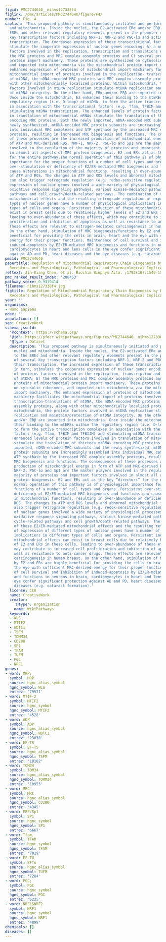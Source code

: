 ```yaml
---
figid: PMC2744640__nihms127338f4
figlink: /pmc/articles/PMC2744640/figure/F4/
number: Fig. 4
caption: 'This proposed pathway is simultaneously initiated and performed within nuclei
  and mitochondria. Inside the nuclei, the E2-activated ERα and/or ERβ bind to the
  EREs and other relevant regulatory elements present in the promoter regions of several
  key transcription factors including NRF-1, NRF-2 and PGC-lα and activates their
  transcription. The increased expression of these transcriptional factors, in turn,
  stimulate the cooperate expression of nuclear genes encoding: A) a number of proteins
  factors involved in the replication, transcription and translations of mtDNA; B)
  the MRC proteins and MRC complex assembly proteins and C) several proteins of mitochondrial
  protein import machinery. These proteins are synthesized on cytosolic ribosomes,
  and imported into mitochondria via the mitochondrial protein import machinery. The
  enhanced expression of proteins of mitochondrial import machinery facilitates the
  mitochondrial import of proteins involved in the replication- transcription-translations
  of mtDNA, the nDNA-encoded MRC proteins and MRC complex assembly proteins, along
  with other mitochondrially localized proteins. Within mitochondria, the protein
  factors involved in mtDNA replication stimulate mtDNA replication and maintain/protection
  of mtDNA integrity. On the other hand, ERα and/or ERβ are imported into mitochondria.
  Once inside the mitochondria, E2 enhances their binding to the mtEREs within the
  regulatory region (i.e. D-loop) of mtDNA, to form the active transcription complexes
  in association with the transcriptional factors (e.g. Tfam, TFBIM and TFBIIM) and
  stimulating mtDNA transcription. The enhanced levels of protein factors involved
  in translation of mitochondrial mRNAs stimulate the translation of thirteen mtRNAs
  encoding MRC proteins. Both the newly imported, nDNA-encoded MRC subunits and the
  newly synthesized, mtDNA-encided MRC protein subunits are increasingly assembled
  into individual MRC complexes and ATP synthase by the increased MRC complex assembly
  proteins, resulting in increased MRC biogenesis and functions. The consequences
  of these processes are the increased production of mitochondrial energy in form
  of ATP and MRC-derived ROS. NRF-1, NRF-2, PGC-lα and Sp1 are the master players
  involved in the regulation of the majority of proteins and important factors involved
  in almost all aspects of MRC protein biogenesis. E2 and ERs act as the key “directors”
  for the entire pathway.The normal operation of this pathway is of physiological
  importance for the proper functions of a number of cell types and organs. Persistent
  over-stimulation or deficiency of E2/ER-mediated MRC biogenesis and functions can
  cause alterations in mitochondrial functions, resulting in over-abundance or deficiency
  of ATP and ROS. The changes in ATP and ROS levels and abnormal mitochondrial functions
  can also trigger retrograde regulation (e.g. redox-sensitive regulation) of the
  expression of nuclear genes involved a wide variety of physiological processes including
  oxidative response signaling pathways, various kinase-mediated pathways, cell cycle-related
  pathways and cell growth/death-related pathways. The combination of these E2/ER-mediated
  mitochondrial effects and the resulting retrograde regulation of expression of different
  types of nuclear genes have a number of physiological implications in different
  types of cells and organs. Persistent induction of these mitochondrial effects can
  exist in breast cells due to relatively higher levels of E2 and ERs in these cells,
  leading to over-abundance of these effects, which may contribute to increased cell
  proliferation and inhibition of apoptosis as well as resistance to anti-cancer drugs.
  These effects are relevant to estrogen-mediated carcinogenesis in human breast.
  On the other hand, stimulation of MRC biogenesis/functions by E2 and ERs are highly
  beneficial for providing the cells in brain, heart and the eye with sufficient MRC-derived
  energy for their proper functions. Maintenance of cell survival and inhibition of
  induced-apoptosis by E2/ER-mdiated MRC biogenesis and functions in neurons in brain,
  cardiomyocytes in heart and lens cells in the eye confer significant protection
  against AD and PD, heart diseases and the eye diseases (e.g. cataract formation).'
pmcid: PMC2744640
papertitle: Regulation of Mitochondrial Respiratory Chain Biogenesis by Estrogens/Estrogen
  Receptors and Physiological, Pathological and Pharmacological Implications.
reftext: Jin-Qiang Chen, et al. Biochim Biophys Acta. ;1793(10):1540-1570.
pmc_ranked_result_index: '200453'
pathway_score: 0.9319414
filename: nihms127338f4.jpg
figtitle: Regulation of Mitochondrial Respiratory Chain Biogenesis by Estrogens/Estrogen
  Receptors and Physiological, Pathological and Pharmacological Implications
year: ''
organisms:
- Homo sapiens
ndex: ''
annotations: []
seo: CreativeWork
schema-jsonld:
  '@context': https://schema.org/
  '@id': https://pfocr.wikipathways.org/figures/PMC2744640__nihms127338f4.html
  '@type': Dataset
  description: 'This proposed pathway is simultaneously initiated and performed within
    nuclei and mitochondria. Inside the nuclei, the E2-activated ERα and/or ERβ bind
    to the EREs and other relevant regulatory elements present in the promoter regions
    of several key transcription factors including NRF-1, NRF-2 and PGC-lα and activates
    their transcription. The increased expression of these transcriptional factors,
    in turn, stimulate the cooperate expression of nuclear genes encoding: A) a number
    of proteins factors involved in the replication, transcription and translations
    of mtDNA; B) the MRC proteins and MRC complex assembly proteins and C) several
    proteins of mitochondrial protein import machinery. These proteins are synthesized
    on cytosolic ribosomes, and imported into mitochondria via the mitochondrial protein
    import machinery. The enhanced expression of proteins of mitochondrial import
    machinery facilitates the mitochondrial import of proteins involved in the replication-
    transcription-translations of mtDNA, the nDNA-encoded MRC proteins and MRC complex
    assembly proteins, along with other mitochondrially localized proteins. Within
    mitochondria, the protein factors involved in mtDNA replication stimulate mtDNA
    replication and maintain/protection of mtDNA integrity. On the other hand, ERα
    and/or ERβ are imported into mitochondria. Once inside the mitochondria, E2 enhances
    their binding to the mtEREs within the regulatory region (i.e. D-loop) of mtDNA,
    to form the active transcription complexes in association with the transcriptional
    factors (e.g. Tfam, TFBIM and TFBIIM) and stimulating mtDNA transcription. The
    enhanced levels of protein factors involved in translation of mitochondrial mRNAs
    stimulate the translation of thirteen mtRNAs encoding MRC proteins. Both the newly
    imported, nDNA-encoded MRC subunits and the newly synthesized, mtDNA-encided MRC
    protein subunits are increasingly assembled into individual MRC complexes and
    ATP synthase by the increased MRC complex assembly proteins, resulting in increased
    MRC biogenesis and functions. The consequences of these processes are the increased
    production of mitochondrial energy in form of ATP and MRC-derived ROS. NRF-1,
    NRF-2, PGC-lα and Sp1 are the master players involved in the regulation of the
    majority of proteins and important factors involved in almost all aspects of MRC
    protein biogenesis. E2 and ERs act as the key “directors” for the entire pathway.The
    normal operation of this pathway is of physiological importance for the proper
    functions of a number of cell types and organs. Persistent over-stimulation or
    deficiency of E2/ER-mediated MRC biogenesis and functions can cause alterations
    in mitochondrial functions, resulting in over-abundance or deficiency of ATP and
    ROS. The changes in ATP and ROS levels and abnormal mitochondrial functions can
    also trigger retrograde regulation (e.g. redox-sensitive regulation) of the expression
    of nuclear genes involved a wide variety of physiological processes including
    oxidative response signaling pathways, various kinase-mediated pathways, cell
    cycle-related pathways and cell growth/death-related pathways. The combination
    of these E2/ER-mediated mitochondrial effects and the resulting retrograde regulation
    of expression of different types of nuclear genes have a number of physiological
    implications in different types of cells and organs. Persistent induction of these
    mitochondrial effects can exist in breast cells due to relatively higher levels
    of E2 and ERs in these cells, leading to over-abundance of these effects, which
    may contribute to increased cell proliferation and inhibition of apoptosis as
    well as resistance to anti-cancer drugs. These effects are relevant to estrogen-mediated
    carcinogenesis in human breast. On the other hand, stimulation of MRC biogenesis/functions
    by E2 and ERs are highly beneficial for providing the cells in brain, heart and
    the eye with sufficient MRC-derived energy for their proper functions. Maintenance
    of cell survival and inhibition of induced-apoptosis by E2/ER-mdiated MRC biogenesis
    and functions in neurons in brain, cardiomyocytes in heart and lens cells in the
    eye confer significant protection against AD and PD, heart diseases and the eye
    diseases (e.g. cataract formation).'
  license: CC0
  name: CreativeWork
  creator:
    '@type': Organization
    name: WikiPathways
  keywords:
  - WLS
  - MTIF2
  - WDTC1
  - TSFM
  - TOMM34
  - CD200
  - SP1
  - TFAM
  - TUFM
  - PGC
  - NRF1
genes:
- word: MRP;
  symbol: MRP
  source: hgnc_alias_symbol
  hgnc_symbol: WLS
  entrez: '79971'
- word: MTIF-2
  symbol: MTIF2
  source: hgnc_symbol
  hgnc_symbol: MTIF2
  entrez: '4528'
- word: ADP
  symbol: ADP
  source: hgnc_alias_symbol
  hgnc_symbol: WDTC1
  entrez: '23038'
- word: EF-TS
  symbol: EF-TS
  source: hgnc_alias_symbol
  hgnc_symbol: TSFM
  entrez: '10102'
- word: TOM34
  symbol: TOM34
  source: hgnc_alias_symbol
  hgnc_symbol: TOMM34
  entrez: '10953'
- word: MRC
  symbol: MRC
  source: hgnc_alias_symbol
  hgnc_symbol: CD200
  entrez: '4345'
- word: ERE/Sp1
  symbol: SP1
  source: hgnc_symbol
  hgnc_symbol: SP1
  entrez: '6667'
- word: Tfam,
  symbol: TFAM
  source: hgnc_symbol
  hgnc_symbol: TFAM
  entrez: '7019'
- word: EF-TU
  symbol: EFTu
  source: hgnc_alias_symbol
  hgnc_symbol: TUFM
  entrez: '7284'
- word: PGC;
  symbol: PGC
  source: hgnc_symbol
  hgnc_symbol: PGC
  entrez: '5225'
- word: NRF1&NRF2
  symbol: NRF1
  source: hgnc_symbol
  hgnc_symbol: NRF1
  entrez: '4899'
chemicals: []
diseases: []
---
```

